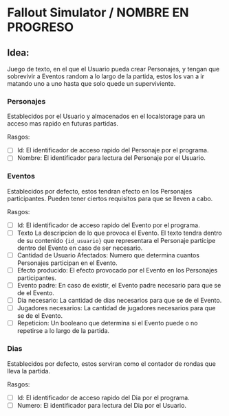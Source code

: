 # Fallout Simulator / NOMBRE EN PROGRESO

## Idea:
Juego de texto, en el que el Usuario pueda crear Personajes, y tengan que sobrevivir a Eventos random a lo largo de la partida, estos los van a ir matando uno a uno hasta que solo quede un superviviente.

### Personajes
Establecidos por el Usuario y almacenados en el localstorage para un acceso mas rapido en futuras partidas.

Rasgos:
- [ ] Id: El identificador de acceso rapido del Personaje por el programa.
- [ ] Nombre: El identificador para lectura del Personaje por el Usuario.

### Eventos
Establecidos por defecto, estos tendran efecto en los Personajes participantes. Pueden tener ciertos requisitos para que se lleven a cabo.

Rasgos:
- [ ] Id: El identificador de acceso rapido del Evento por el programa.
- [ ] Texto La descripcion de lo que provoca el Evento. El texto tendra dentro de su contenido `{id_usuario}` que representara el Personaje participe dentro del Evento en caso de ser necesario.
- [ ] Cantidad de Usuario Afectados: Numero que determina cuantos Personajes participan en el Evento.
- [ ] Efecto producido: El efecto provocado por el Evento en los Personajes participantes.
- [ ] Evento padre: En caso de existir, el Evento padre necesario para que se de el Evento.
- [ ] Dia necesario: La cantidad de dias necesarios para que se de el Evento.
- [ ] Jugadores necesarios: La cantidad de jugadores necesarios para que se de el Evento.
- [ ] Repeticion: Un booleano que determina si el Evento puede o no repetirse a lo largo de la partida.

### Dias
Establecidos por defecto, estos serviran como el contador de rondas que lleva la partida.

Rasgos:
- [ ] Id: El identificador de acceso rapido del Dia por el programa.
- [ ] Numero: El identificador para lectura del Dia por el Usuario.